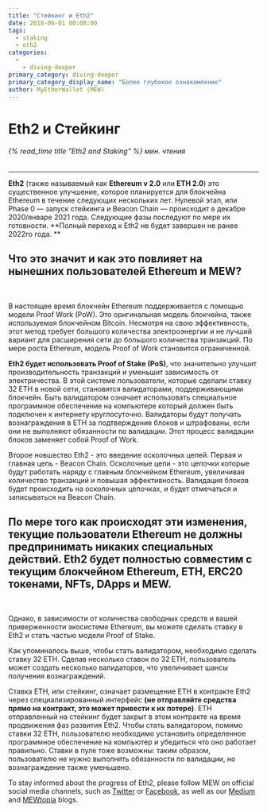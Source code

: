 ```yaml
---
title: "Стейкинг и Eth2"
date: 2018-06-01 00:08:00
tags:
  - staking
  - eth2
categories:
  - 
    - diving-deeper
primary_category: diving-deeper
primary_category_display_name: "Более глубокое ознакомление"
author: MyEtherWallet (MEW)
---
```


# **Eth2 и Стейкинг**

###### {% read_time title "Eth2 and Staking" %} мин. чтения

* * *

**Eth2** (также называемый как **Ethereum v 2.0** или **ETH 2.0**) это существенное улучшение, которое планируется для блокчейна Ethereum в течение следующих нескольких лет. Нулевой этап, или Phase 0 — запуск стейкинга и Beacon Chain — происходит в декабре 2020/январе 2021 года. Следующие фазы последуют по мере их готовности. **Полный переход к Eth2 не будет завершен не ранее 2022го года. **

## **Что это значит и как это повлияет на нынешних пользователей Ethereum и MEW?**

<br>

В настоящее время блокчейн Ethereum поддерживается с помощью модели Proof Work (PoW). Это оригинальная модель блокчейна, также используемая блокчейном Bitcoin. Несмотря на свою эффективность, этот метод требует большого количества электроэнергии и не лучший вариант для расширения сети до большого количества транзакций. По мере роста Ethereum, модель Proof of Work становится ограниченной.

**Eth2 будет использовать Proof of Stake (PoS)**, что значительно улучшит производительность транзакций и уменьшит зависимость от электричества. В этой системе пользователи, которые сделали ставку 32 ETH в новой сети, становятся валидаторами, поддерживающими блокчейн. Быть валидатором означает использовать специальное программное обеспечение на компьютере который должен быть подключен к интернету круглосуточно. Валидаторы будут получать вознаграждения в ETH за подтверждение блоков и штрафованы, если они не выполняют обязанности по валидации. Этот процесс валидации блоков заменяет собой Proof of Work.

Второе новшество Eth2 - это введение осколочных цепей. Первая и главная цепь - Beacon Chain. Осколoчные цепи - это цепочки которые будут работать наряду с главным блокчейном Ethereum, увеличивая количество транзакций и повышая эффективность. Валидация блоков будет происходить на осколочных цепочках, и будет отмечаться и записываться на Beacon Chain.

## **По мере того как происходят эти изменения, текущие пользователи Ethereum не должны предпринимать никаких специальных действий. Eth2 будет полностью совместим с текущим блокчейном Ethereum, ETH, ERC20 токенами, NFTs, DApps и MEW.**

<br>

Однако, в зависимости от количества свободных средств и вашей приверженности экосистеме Ethereum, вы можете сделать ставку в Eth2 и стать частью модели Proof of Stake.

Как упоминалось выше, чтобы стать валидатором, необходимо сделать ставку 32 ETH. Сделав несколько ставок по 32 ETH, пользователь может создать несколько валидаторов, что увеличивает шансы получения вознаграждений.

Ставка ETH, или стейкинг, означает размещение ETH в контракте Eth2 через специализированный интерфейс **(не отправляйте средства прямо на контракт, это может привести к их потере)**. ЕТН отправленный на стейкинг будет закрыт в этом контракте на время продвижения фаз развития Еth2. Чтобы стать валидатором, помимо ставки 32 ETH, пользователю необходимо установить определенное программное обеспечение на компьютер и убедиться что оно работает правильно. Ставки в пуле тоже возможны: таким образом, пользователю не нужно выполнять обязанности по валидации, но вознаграждение также уменьшено.

To stay informed about the progress of Eth2, please follow MEW on official social media channels, such as [Twitter][mewt] or [Facebook][mewf], as well as our [Medium][mewme] and [MEWtopia][mewb] blogs.

[mewt]: https://twitter.com/myetherwallet

[mewf]: https://www.facebook.com/MyEtherWallet/

[mewme]: https://medium.com/@myetherwallet

[mewb]: https://www.mewtopia.com/

